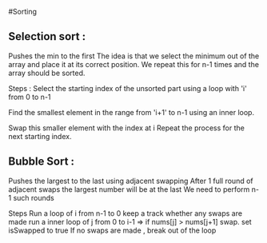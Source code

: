 #Sorting

## Selection sort :
Pushes the min to the first
The idea is that we select the minimum out of the array and place it at its correct position.  We repeat this for n-1 times and the array should be sorted.

Steps :
Select the starting index of the unsorted part using a loop with 'i' from 0 to n-1

Find the smallest element in the range from 'i+1' to n-1 using an inner loop.

Swap this smaller element with the index at i
Repeat the process for the next starting index.

## Bubble Sort :

Pushes the largest to the last using adjacent swapping 
After 1 full round of adjacent swaps the largest number will be at the last 
We need to perform n-1 such rounds

Steps 
Run a loop of i from n-1 to 0
keep a track whether any swaps are made
run a inner loop of j from 0 to i-1 => if nums[j] > nums[j+1] swap. set isSwapped to true
If no swaps are made , break out of the loop


